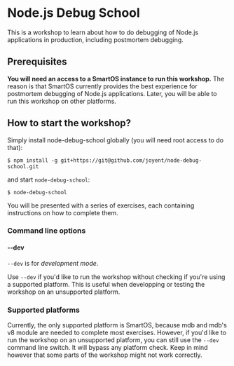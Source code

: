 # Node.js Debug School

This is a workshop to learn about how to do debugging of Node.js applications
in production, including postmortem debugging.

## Prerequisites

__You will need an access to a SmartOS instance to run this workshop.__ The
reason is that SmartOS currently provides the best experience for postmortem
debugging of Node.js applications. Later, you will be able to run this
workshop on other platforms.

## How to start the workshop?

Simply install node-debug-school globally (you will need root access to do that):
```
$ npm install -g git+https://git@github.com/joyent/node-debug-school.git
```
and start `node-debug-school`:
```
$ node-debug-school
```

You will be presented with a series of exercises, each containing instructions
on how to complete them.

### Command line options

#### --dev

`--dev` is for _development mode_.

Use `--dev` if you'd like to run the workshop without checking if you're using
a supported platform. This is useful when developping or testing the workshop
on an unsupported platform.

### Supported platforms

Currently, the only supported platform is SmartOS, because mdb and mdb's v8
module are needed to complete most exercises. However, if you'd like to run
the workshop on an unsupported platform, you can still use the `--dev` command
line switch. It will bypass any platform check. Keep in mind however that some
parts of the workshop might not work correctly.
